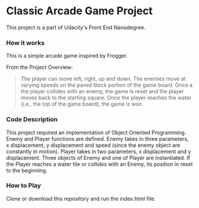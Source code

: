 # Classic Arcade Game Project
This project is a part of Udacity's Front End Nanodegree.

### How it works
This is a simple arcade game inspired by Frogger.

From the Project Overview:

> The player can move left, right, up and down.
> The enemies move at varying speeds on the paved block portion of the game board.
> Once a the player collides with an enemy, the game is reset and the player moves back to the starting square.
> Once the player reaches the water (i.e., the top of the game board), the game is won.


### Code Description
This project required an implementation of Object Oriented Programming.
Enemy and Player functions are defined.
Enemy takes in three parameters, x displacement, y displacement and speed (since the enemy object are constantly in motion).
Player takes in two parameters, x displacement and y displacement.
Three objects of Enemy and one of Player are instantiated.
If the Player reaches a water tile or collides with an Enemy, its position in reset to the beginning.

### How to Play
Clone or download this repository and run the index.html file.
